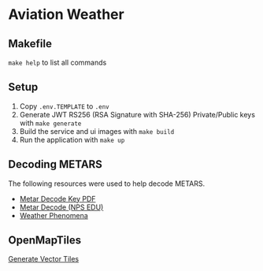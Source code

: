 # Aviation Weather

## Makefile
`make help` to list all commands

## Setup

1. Copy `.env.TEMPLATE` to `.env`
2. Generate JWT RS256 (RSA Signature with SHA-256) Private/Public keys with `make generate`
3. Build the service and ui images with `make build`
4. Run the application with `make up`

## Decoding METARS
The following resources were used to help decode METARS.
- [Metar Decode Key PDF](https://www.weather.gov/media/wrh/mesowest/metar_decode_key.pdf)
- [Metar Decode (NPS EDU)](https://met.nps.edu/~bcreasey/mr3222/files/helpful/DecodeMETAR-TAF.html)
- [Weather Phenomena](http://www.moratech.com/aviation/metar-class/metar-pg9-ww.html)

## OpenMapTiles
[Generate Vector Tiles](https://openmaptiles.org/docs/generate/generate-openmaptiles/)
